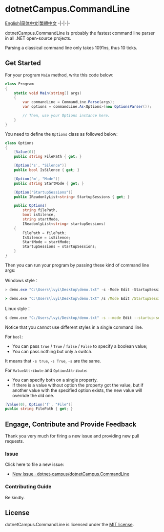 # dotnetCampus.CommandLine

[English][en]|[简体中文][zh-chs]|[繁體中文][zh-cht]
-|-|-|-

[en]: /README.md
[zh-chs]: /docs/zh-chs/README.md
[zh-cht]: /docs/zh-cht/README.md

dotnetCampus.CommandLine is probably the fastest command line parser in all .NET open-source projects.

Parsing a classical command line only takes 1091ns, thus 10 ticks.

## Get Started

For your program `Main` method, write this code below:

```csharp
class Program
{
    static void Main(string[] args)
    {
        var commandLine = CommandLine.Parse(args);
        var options = commandLine.As<Options>(new OptionsParser());

        // Then, use your Options instance here.
    }
}
```

You need to define the `Options` class as followed below:

```csharp
class Options
{
    [Value(0)]
    public string FilePath { get; }

    [Option('s', "Silence")]
    public bool IsSilence { get; }

    [Option('m', "Mode")]
    public string StartMode { get; }

    [Option("StartupSessions")]
    public IReadonlyList<string> StartupSessions { get; }

    public Options(
        string filePath,
        bool isSilence,
        string startMode,
        IReadonlyList<string> startupSessions)
    {
        FilePath = filePath;
        IsSilence = isSilence;
        StartMode = startMode;
        StartupSessions = startupSessions;
    }
}
```

Then you can run your program by passing these kind of command line args:

Windows style：

```powershell
> demo.exe "C:\Users\lvyi\Desktop\demo.txt" -s -Mode Edit -StartupSessions A B C
```

```cmd
> demo.exe "C:\Users\lvyi\Desktop\demo.txt" /s /Mode Edit /StartupSessions A B C
```

Linux style：

```bash
$ demo.exe "C:/Users/lvyi/Desktop/demo.txt" -s --mode Edit --startup-sessions A B C
```

Notice that you cannot use different styles in a single command line.

For `bool`:

- You can pass `true` / `True` / `false` / `False` to specify a boolean value;
- You can pass nothing but only a switch.

It means that `-s true`, `-s True`, `-s` are the same.

For `ValueAttribute` and `OptionAttribute`:

- You can specify both on a single property.
- If there is a value without option the property got the value, but if another value with the specified option exists, the new value will override the old one.

```csharp
[Value(0), Option('f', "File")]
public string FilePath { get; }
```

## Engage, Contribute and Provide Feedback

Thank you very much for firing a new issue and providing new pull requests.

### Issue

Click here to file a new issue:

- [New Issue · dotnet-campus/dotnetCampus.CommandLine](https://github.com/dotnet-campus/dotnetCampus.CommandLine/issues/new)

### Contributing Guide

Be kindly.

## License

dotnetCampus.CommandLine is licensed under the [MIT license](/LICENSE).
